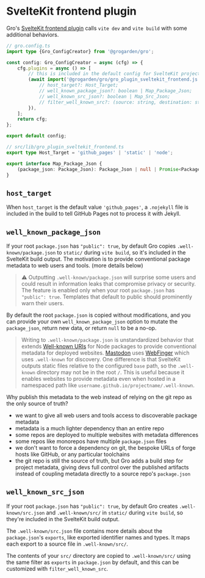 # SvelteKit frontend plugin

Gro's [SvelteKit frontend plugin](/src/lib/gro_plugin_sveltekit_frontend.ts)
calls `vite dev` and `vite build` with some additional behaviors.

```ts
// gro.config.ts
import type {Gro_ConfigCreator} from '@grogarden/gro';

const config: Gro_ConfigCreator = async (cfg) => {
	cfg.plugins = async () => [
		// this is included in the default config for SvelteKit projects:
		(await import('@grogarden/gro/gro_plugin_sveltekit_frontend.js')).plugin({
			// host_target?: Host_Target;
			// well_known_package_json?: boolean | Map_Package_Json;
			// well_known_src_json?: boolean | Map_Src_Json;
			// filter_well_known_src?: (source: string, destination: string) => boolean | Promise<boolean>;
		}),
	];
	return cfg;
};

export default config;

// src/lib/gro_plugin_sveltekit_frontend.ts
export type Host_Target = 'github_pages' | 'static' | 'node';

export interface Map_Package_Json {
	(package_json: Package_Json): Package_Json | null | Promise<Package_Json | null>;
}
```

## `host_target`

When `host_target` is the default value `'github_pages'`,
a `.nojekyll` file is included in the build to tell GitHub Pages not to process it with Jekyll.

## `well_known_package_json`

If your root `package.json` has `"public": true`,
by default Gro copies `.well-known/package.json` to `static/` during `vite build`,
so it's included in the SvelteKit build output.
The motivation is to provide conventional package metadata to web users and tools.
(more details below)

> ⚠️ Outputting `.well-known/package.json` will surprise some users
> and could result in information leaks that compromise privacy or security.
> The feature is enabled only when your root `package.json` has `"public": true`.
> Templates that default to public should prominently warn their users.

By default the root `package.json` is copied without modifications,
and you can provide your own `well_known_package_json` option to
mutate the `package_json`, return new data, or return `null` to be a no-op.

> Writing to `.well-known/package.json` is unstandardized behavior that
> extends [Well-known URIs](https://wikipedia.org/wiki/Well-known_URIs) for Node packages
> to provide conventional metadata for deployed websites.
> [Mastodon](<https://en.wikipedia.org/wiki/Mastodon_(social_network)>) uses
> [WebFinger](https://en.wikipedia.org/wiki/WebFinger) which uses `.well-known` for discovery.
> One difference is that SvelteKit outputs static files relative to the configured `base` path,
> so the `.well-known` directory may not be in the root `/`.
> This is useful because it enables websites to provide metadata even when hosted in a namespaced
> path like `username.github.io/projectname/.well-known`.

Why publish this metadata to the web instead of relying on the git repo as the only source of truth?

- we want to give all web users and tools access to discoverable package metadata
- metadata is a much lighter dependency than an entire repo
- some repos are deployed to multiple websites with metadata differences
- some repos like monorepos have multiple `package.json` files
- we don't want to force a dependency on git, the bespoke URLs of forge hosts like GitHub,
  or any particular toolchains
- the git repo is still the source of truth, but Gro adds a build step for project metadata,
  giving devs full control over the published artifacts
  instead of coupling metadata directly to a source repo's `package.json`

## `well_known_src_json`

If your root `package.json` has `"public": true`,
by default Gro creates `.well-known/src.json` and `.well-known/src/`
in `static/` during `vite build`,
so they're included in the SvelteKit build output.

The `.well-known/src.json` file contains more details about
the `package.json`'s `exports`, like exported identifier names and types.
It maps each export to a source file in `.well-known/src/`.

The contents of your `src/` directory are copied to `.well-known/src/`
using the same filter as `exports` in `package.json` by default,
and this can be customized with `filter_well_known_src`.
